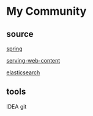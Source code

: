 # My Community


## source
[spring](https://spring.io/)

[serving-web-content](https://spring.io/gs/serving-web-content/)

[elasticsearch](https://elasticsearch.cn/explore)


## tools
IDEA
git
